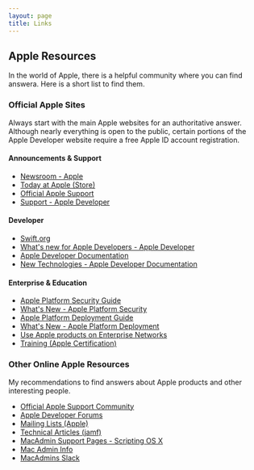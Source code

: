 ```yaml
---
layout: page
title: Links
---
```


## Apple Resources

In the world of Apple, there is a helpful community where you can find answera. Here is a short list to find them.

### Official Apple Sites

Always start with the main Apple websites for an authoritative answer. Although nearly everything is open to the public, certain portions of the Apple Developer website require a free Apple ID account registration.

#### Announcements & Support
- [Newsroom - Apple](https://www.apple.com/newsroom)
- [Today at Apple (Store)](https://www.apple.com/today)
- [Official Apple Support](https://support.apple.com)
- [Support - Apple Developer](https://developer.apple.com/support)

#### Developer
- [Swift.org](https://www.swift.org)
- [What's new for Apple Developers - Apple Developer](https://developer.apple.com/whats-new/)
- [Apple Developer Documentation](https://developer.apple.com/documentation)
- [New Technologies - Apple Developer Documentation](https://developer.apple.com/documentation/new-technologies-wwdc22/)

#### Enterprise & Education
- [Apple Platform Security Guide](https://support.apple.com/guide/security/welcome/web)
- [What's New - Apple Platform Security](https://support.apple.com/guide/security/secb82d6b274/web)
- [Apple Platform Deployment Guide](https://support.apple.com/guide/deployment/welcome/web)
- [What's New - Apple Platform Deployment](https://support.apple.com/guide/deployment/whats-new-dep950aed53e/1/web/1.0)
- [Use Apple products on Enterprise Networks](https://support.apple.com/HT210060)
- [Training (Apple Certification)](https://training.apple.com)

<!--- comments
- [Mac OS X Security Configuration Guides](https://www.apple.com/support/security/guides/)
- [Mac Security Configuration Guides](https://support.apple.com/en-us/HT201216)
-->

### Other Online Apple Resources

My recommendations to find answers about Apple products and other interesting people.

- [Official Apple Support Community](https://discussions.apple.com)
- [Apple Developer Forums](https://developer.apple.com/forums/)
- [Mailing Lists (Apple)](https://lists.apple.com/mailman/listinfo)
- [Technical Articles (jamf)](https://docs.jamf.com/technical-articles/index.html)
- [MacAdmin Support Pages - Scripting OS X](https://scriptingosx.com/macadmin-links/)
- [Mac Admin Info](https://www.macadmin.info)
- [MacAdmins Slack](https://macadmins.slack.com)

<!--- comments
- [Accidental Tech Podcast](https://atp.fm)
- [Daring Fireball](https://daringfireball.net)
- [Mac Performance Guides](https://macperformanceguide.com/index_topics.html)
- [MacStories](https://www.macstories.net)
- [MacSurfer News](https://www.macsurfer.com/)
- [MacWorld Reviews](https://www.macworld.com/)
- [RELAY FM](https://www.relay.fm)
-->
